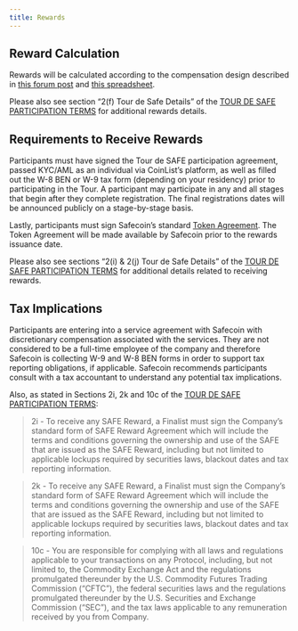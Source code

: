 ```yaml
---
title: Rewards
---
```


## Reward Calculation <a id="how-are-rewards-calculated"></a>

Rewards will be calculated according to the compensation design described in [this forum post](https://forums.safecoin.org/t/tour-de-sol-stage-1-preliminary-compensation-design/79) and [this spreadsheet](https://docs.google.com/spreadsheets/d/11puBSw2THdO4wU-uyDEic-D03jg4ZAooVpcZU0w_4gI/edit#gid=218406032).

Please also see section “2\(f\) Tour de Safe Details” of the [TOUR DE SAFE PARTICIPATION TERMS](https://drive.google.com/file/d/15ueLG6VJoQ5Hx4rnpjFeuL3pG5DbrBbE/view) for additional rewards details.

## Requirements to Receive Rewards <a id="what-are-the-requirements-to-receive-rewards"></a>

Participants must have signed the Tour de SAFE participation agreement, passed KYC/AML as an individual via CoinList’s platform, as well as filled out the W-8 BEN or W-9 tax form \(depending on your residency\) prior to participating in the Tour. A participant may participate in any and all stages that begin after they complete registration. The final registrations dates will be announced publicly on a stage-by-stage basis.

Lastly, participants must sign Safecoin’s standard [Token Agreement](https://drive.google.com/open?id=1O4cEUZzeSNoVcncbHcEegAqPgjT-7hcy). The Token Agreement will be made available by Safecoin prior to the rewards issuance date.

Please also see sections “2\(i\) & 2\(j\) Tour de Safe Details” of the [TOUR DE SAFE PARTICIPATION TERMS](https://drive.google.com/file/d/15ueLG6VJoQ5Hx4rnpjFeuL3pG5DbrBbE/view) for additional details related to receiving rewards.

## Tax Implications <a id="what-are-the-tax-implications-of-the-rewards"></a>

Participants are entering into a service agreement with Safecoin with discretionary compensation associated with the services. They are not considered to be a full-time employee of the company and therefore Safecoin is collecting W-9 and W-8 BEN forms in order to support tax reporting obligations, if applicable. Safecoin recommends participants consult with a tax accountant to understand any potential tax implications.

Also, as stated in Sections 2i, 2k and 10c of the [TOUR DE SAFE PARTICIPATION TERMS](https://drive.google.com/file/d/15ueLG6VJoQ5Hx4rnpjFeuL3pG5DbrBbE/view):

> 2i - To receive any SAFE Reward, a Finalist must sign the Company’s standard form of SAFE Reward Agreement which will include the terms and conditions governing the ownership and use of the SAFE that are issued as the SAFE Reward, including but not limited to applicable lockups required by securities laws, blackout dates and tax reporting information.

> 2k - To receive any SAFE Reward, a Finalist must sign the Company’s standard form of SAFE Reward Agreement which will include the terms and conditions governing the ownership and use of the SAFE that are issued as the SAFE Reward, including but not limited to applicable lockups required by securities laws, blackout dates and tax reporting information.

> 10c - You are responsible for complying with all laws and regulations applicable to your transactions on any Protocol, including, but not limited to, the Commodity Exchange Act and the regulations promulgated thereunder by the U.S. Commodity Futures Trading Commission \(“CFTC”\), the federal securities laws and the regulations promulgated thereunder by the U.S. Securities and Exchange Commission \(“SEC”\), and the tax laws applicable to any remuneration received by you from Company.
